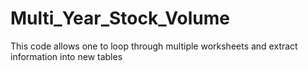 # Multi_Year_Stock_Volume
This code allows one to loop through multiple worksheets and extract information into new tables

